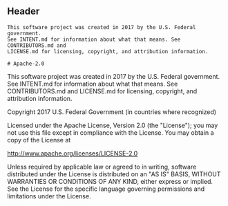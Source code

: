 ## Header

```
This software project was created in 2017 by the U.S. Federal government.
See INTENT.md for information about what that means. See CONTRIBUTORS.md and
LICENSE.md for licensing, copyright, and attribution information.

# Apache-2.0
```
This software project was created in 2017 by the U.S. Federal government.
See INTENT.md for information about what that means. See CONTRIBUTORS.md and
LICENSE.md for licensing, copyright, and attribution information.

Copyright 2017 U.S. Federal Government (in countries where recognized)


Licensed under the Apache License, Version 2.0 (the "License");
you may not use this file except in compliance with the License.
You may obtain a copy of the License at

   http://www.apache.org/licenses/LICENSE-2.0

Unless required by applicable law or agreed to in writing, software
distributed under the License is distributed on an "AS IS" BASIS,
WITHOUT WARRANTIES OR CONDITIONS OF ANY KIND, either express or implied.
See the License for the specific language governing permissions and
limitations under the License.
```
